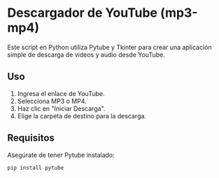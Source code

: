 # Descargador de YouTube (mp3-mp4) 

Este script en Python utiliza Pytube y Tkinter para crear una aplicación simple de descarga de videos y audio desde YouTube.

## Uso

1. Ingresa el enlace de YouTube.
2. Selecciona MP3 o MP4.
3. Haz clic en "Iniciar Descarga".
4. Elige la carpeta de destino para la descarga.

## Requisitos

Asegúrate de tener Pytube instalado:
```bash
pip install pytube

